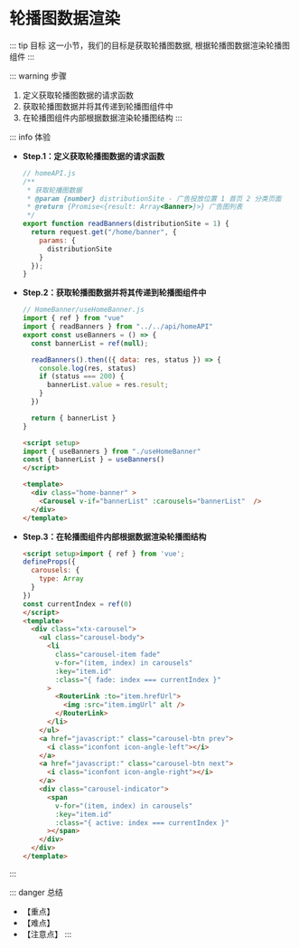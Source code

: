 # 轮播图数据渲染

::: tip 目标
这一小节，我们的目标是获取轮播图数据, 根据轮播图数据渲染轮播图组件
:::

::: warning 步骤

1. 定义获取轮播图数据的请求函数
2. 获取轮播图数据并将其传递到轮播图组件中
3. 在轮播图组件内部根据数据渲染轮播图结构
:::

::: info 体验

* **Step.1：定义获取轮播图数据的请求函数**

  ```js
  // homeAPI.js
  /**
   * 获取轮播图数据
   * @param {number} distributionSite - 广告投放位置 1 首页 2 分类页面
   * @return {Promise<{result: Array<Banner>}>} 广告图列表
   */
  export function readBanners(distributionSite = 1) {
    return request.get("/home/banner", {
      params: {
        distributionSite
      }
    });
  }
  ```

* **Step.2：获取轮播图数据并将其传递到轮播图组件中**

  ```js
  // HomeBanner/useHomeBanner.js
  import { ref } from "vue"
  import { readBanners } from "../../api/homeAPI"
  export const useBanners = () => {
    const bannerList = ref(null);

    readBanners().then(({ data: res, status }) => {
      console.log(res, status)
      if (status === 200) {
        bannerList.value = res.result;
      }
    })

    return { bannerList }
  }
  ```

  ```html
  <script setup>
  import { useBanners } from "./useHomeBanner"
  const { bannerList } = useBanners()
  </script>

  <template>
    <div class="home-banner" >
      <Carousel v-if="bannerList" :carousels="bannerList"  />
    </div>
  </template>
  ```

* **Step.3：在轮播图组件内部根据数据渲染轮播图结构**

  ```html
  <script setup>import { ref } from 'vue';
  defineProps({
    carousels: {
      type: Array
    }
  })
  const currentIndex = ref(0)
  </script>
  <template>
    <div class="xtx-carousel">
      <ul class="carousel-body">
        <li
          class="carousel-item fade"
          v-for="(item, index) in carousels"
          :key="item.id"
          :class="{ fade: index === currentIndex }"
        >
          <RouterLink :to="item.hrefUrl">
            <img :src="item.imgUrl" alt />
          </RouterLink>
        </li>
      </ul>
      <a href="javascript:" class="carousel-btn prev">
        <i class="iconfont icon-angle-left"></i>
      </a>
      <a href="javascript:" class="carousel-btn next">
        <i class="iconfont icon-angle-right"></i>
      </a>
      <div class="carousel-indicator">
        <span
          v-for="(item, index) in carousels"
          :key="item.id"
          :class="{ active: index === currentIndex }"
        ></span>
      </div>
    </div>
  </template>
  ```
  
:::

::: danger 总结

* 【重点】
* 【难点】
* 【注意点】
:::
